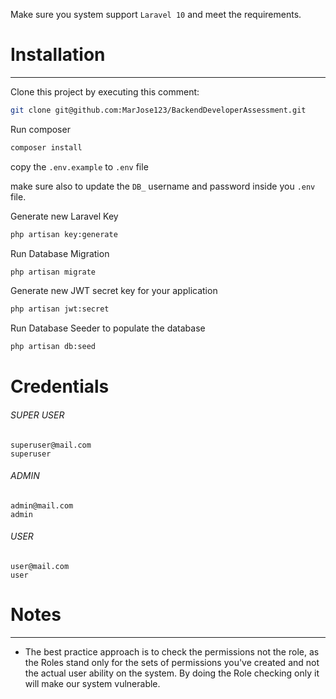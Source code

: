Make sure you system support `Laravel 10` and meet the requirements.

# Installation

---

Clone this project by executing this comment:
```bash
git clone git@github.com:MarJose123/BackendDeveloperAssessment.git
```

Run composer
```bash
composer install
```
copy the `.env.example` to `.env` file

make sure also to update the `DB_` username and password inside you `.env` file.

Generate new Laravel Key
```bash
php artisan key:generate
```

Run Database Migration
```bash
php artisan migrate
```

Generate new JWT secret key for your application
```bash
php artisan jwt:secret
```

Run Database Seeder to populate the database 
```bash
php artisan db:seed
```

# Credentials

###### SUPER USER
```
superuser@mail.com
superuser
```
###### ADMIN
```
admin@mail.com
admin
```
###### USER 
```
user@mail.com
user
```


# Notes

---
- The best practice approach is to check the permissions not the role, as the Roles stand only for the sets of permissions you've created and not the actual user ability on the system. By doing the Role checking only it will make our system vulnerable.